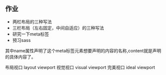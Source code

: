 
## 作业
* 两栏布局的三种写法
* 三栏布局（左右固定，中间自适应）的三种写法
* 研究一下meta标签
* 预习sass



<meta name="viewport" content="width=device-width, initial-scale=1.0, minimum-scale=1.0, maximum-scale=1.0, user-scalable=no" >
其中name属性声明了这个meta标签元素想要声明的内容的名称,content就是声明的具体内容了。

布局视口  layout viewport
视觉视口  visual viewport
完美视口  ideal viewport
